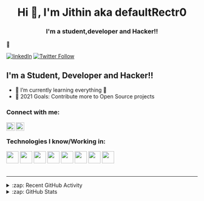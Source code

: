 <h1 align="center">Hi 👋, I'm Jithin aka defaultRectr0</h1>
<h3 align="center">I'm a student,developer and Hacker!!</h3>👋

[![linkedIn](https://img.shields.io/badge/LindedIn-Follow-blue)](https://www.linkedin/in/jithnjosesec)
[![Twitter Follow](https://img.shields.io/twitter/follow/defaultRectr0?color=%231DA1F2&logo=Twitter&style=plastic)](https://twitter.com/intent/follow?original_referer=https%3A%2F%2Fgithub.com%2FdefaultRectr0&screen_name=defaultRectr0)

## I'm a Student, Developer and Hacker!!

- 🌱 I’m currently learning everything 🤣
- 🥅 2021 Goals: Contribute more to Open Source projects 


### Connect with me:

[<img align="left" alt="defaultRectr0 | Twitter" width="22px" src="https://cdn.jsdelivr.net/npm/simple-icons@v3/icons/twitter.svg" />][twitter]
[<img align="left" alt="defaultRectr0 | LinkedIn" width="22px" src="https://cdn.jsdelivr.net/npm/simple-icons@v3/icons/linkedin.svg" />][linkedin]

<br />

### Technologies I know/Working in:

<img height="32" width="32" src="https://cdn.jsdelivr.net/npm/simple-icons@v4/icons/python.svg" />
<img height="32" width="32" src="https://cdn.jsdelivr.net/npm/simple-icons@v4/icons/c.svg" />
<img height="32" width="32" src="https://cdn.jsdelivr.net/npm/simple-icons@v4/icons/java.svg" />
<img height="32" width="32" src="https://cdn.jsdelivr.net/npm/simple-icons@v4/icons/linux.svg" />
<img height="32" width="32" src="https://cdn.jsdelivr.net/npm/simple-icons@v4/icons/gnubash.svg" />
<img height="32" width="32" src="https://cdn.jsdelivr.net/npm/simple-icons@v4/icons/hackerone.svg" />
<img height="32" width="32" src="https://cdn.jsdelivr.net/npm/simple-icons@v4/icons/hackthebox.svg" />
<img height="32" width="32" src="https://cdn.jsdelivr.net/npm/simple-icons@v4/icons/tryhackme.svg" />




<br />
<br />

---

<details>
  <summary>:zap: Recent GitHub Activity</summary>
  
<!--START_SECTION:activity-->

<!--END_SECTION:activity-->

</details>

<details>
  <summary>:zap: GitHub Stats</summary>

  <img align="left" alt="defaultRectr0's GitHub Stats" src="https://github-readme-stats.defaultrectr0.vercel.app//api?username=defaultRectr0&show_icons=true&hide_border=true" />

</details>

[twitter]: https://twitter.com/defaultRectr0
[linkedin]: https://linkedin.com/in/jithnjosesec
